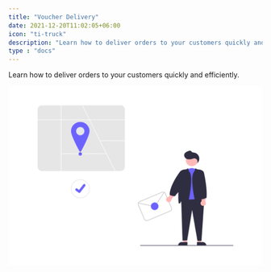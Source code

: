 ```yaml
---
title: "Voucher Delivery"
date: 2021-12-20T11:02:05+06:00
icon: "ti-truck"
description: "Learn how to deliver orders to your customers quickly and efficiently."
type : "docs"
---
```


Learn how to deliver orders to your customers quickly and efficiently.

![image example](voucher-delivery.png "image")
